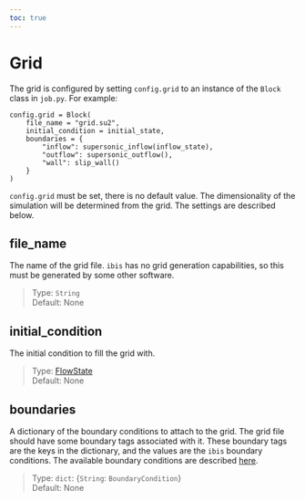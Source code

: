 ```yaml
---
toc: true
---
```

# Grid
The grid is configured by setting `config.grid` to an instance of the `Block` class in `job.py`.
For example:
```
config.grid = Block(
    file_name = "grid.su2",
    initial_condition = initial_state,
    boundaries = {
        "inflow": supersonic_inflow(inflow_state),
        "outflow": supersonic_outflow(),
        "wall": slip_wall()
    }
)
```

`config.grid` must be set, there is no default value.
The dimensionality of the simulation will be determined from the grid.
The settings are described below.

## file_name
The name of the grid file.
`ibis` has no grid generation capabilities, so this must be generated by some other software.
> Type: `String`\
> Default: None

## initial_condition
The initial condition to fill the grid with.
> Type: [FlowState](gas_model#flowstate)\
> Default: None

## boundaries
A dictionary of the boundary conditions to attach to the grid.
The grid file should have some boundary tags associated with it.
These boundary tags are the keys in the dictionary, and the values are the `ibis` boundary conditions.
The available boundary conditions are described [here](boundary_conditions).
> Type: `dict`: {`String`: `BoundaryCondition`}\
> Default: None

